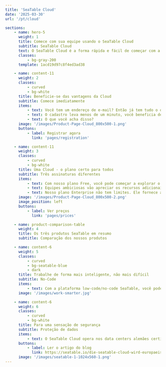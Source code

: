 ```yaml
---
title: 'SeaTable Cloud'
date: '2025-03-30'
url: '/pt/cloud'

sections:
    - name: hero-5
      weight: 1
      title: Comece com sua equipe usando o SeaTable Cloud
      subtitle: SeaTable Cloud
      text: O SeaTable Cloud é a forma rápida e fácil de começar com a plataforma low-code SeaTable. Em minutos, você e sua equipe podem começar a desenvolver processos eficientes e simplificar seu trabalho.
      classes:
          - bg-gray-200
      template: 1acd19d97c8f4ed3ad38

    - name: content-11
      weight: 2
      classes:
          - curved
          - bg-white
      title: Beneficie-se das vantagens da Cloud
      subtitle: Comece imediatamente
      items:
          - text: Você tem um endereço de e-mail? Então já tem tudo o que precisa para começar com o SeaTable.
          - text: O cadastro leva menos de um minuto, você beneficia de custos transparentes, pode escalar conforme necessário e não precisa se preocupar com nada.
          - text: O que você acha disso?
      image: '/images/Product-Page-Cloud_800x500-1.png'
      buttons:
          - label: Registrar agora
            link: 'pages/registration'

    - name: content-11
      weight: 3
      classes:
          - curved
          - bg-white
      title: Uma Cloud - o plano certo para todos
      subtitle: Três assinaturas diferentes
      items:
          - text: Com nosso plano Free, você pode começar a explorar o SeaTable sem custo algum.
          - text: Equipes ambiciosas vão apreciar os recursos adicionais e limites mais altos do plano Pro, a partir de €7 por mês por usuário.
          - text: Nosso plano Enterprise não tem limites. Ele fornece a plataforma perfeita para todos os seus desafios.
      image: '/images/Product-Page-Cloud_800x500-2.png'
      image_position: left
      buttons:
          - label: Ver preços
            link: 'pages/prices'

    - name: product-comparison-table
      weight: 4
      title: Os três produtos SeaTable em resumo
      subtitle: Comparação dos nossos produtos

    - name: content-6
      weight: 5
      classes:
          - curved
          - bg-seatable-blue
          - dark
      title: Trabalhe de forma mais inteligente, não mais difícil
      subtitle: No-Code
      items:
          - text: Com a plataforma low-code/no-code SeaTable, você pode desenvolver processos e soluções eficientes para um trabalho mais rápido e simples. O SeaTable é tão fácil quanto o Excel, mas com o poder de um banco de dados.
      image: '/images/work-smarter.jpg'

    - name: content-6
      weight: 6
      classes:
          - curved
          - bg-white
      title: Para uma sensação de segurança
      subtitle: Proteção de dados
      items:
          - text: O SeaTable Cloud opera nos data centers alemães certificados do provedor suíço Exoscale. Viramos as costas para provedores de serviços americanos.
      buttons:
          - label: Ler o artigo do blog
            link: https://seatable.io/die-seatable-cloud-wird-europaeischer/
      image: '/images/seatable-1-1024x560-1.png'
---
```

